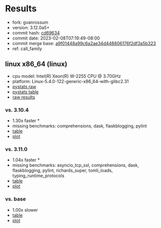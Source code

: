 # Results

- fork: gvanrossum
- version: 3.12.0a5+
- commit hash: [cd69634](https://github.com/gvanrossum/cpython/commit/cd69634)
- commit date: 2023-02-08T07:19:49-08:00
- commit merge base: [a9f01448a99c6a2ae34d448806176f2df3a5b323](https://github.com/gvanrossum/cpython/commit/a9f01448a99c6a2ae34d448806176f2df3a5b323)
- ref: call_family

## linux x86_64 (linux)

- cpu model: Intel(R) Xeon(R) W-2255 CPU @ 3.70GHz
- platform: Linux-5.4.0-122-generic-x86_64-with-glibc2.31
- [pystats raw](bm-20230208-linux-x86_64-gvanrossum-call_family-3.12.0a5%2B-cd69634-pystats.json)
- [pystats table](bm-20230208-linux-x86_64-gvanrossum-call_family-3.12.0a5%2B-cd69634-pystats.md)
- [raw results](bm-20230208-linux-x86_64-gvanrossum-call_family-3.12.0a5%2B-cd69634.json)

### vs. 3.10.4

- 1.30x faster \*
- missing benchmarks: comprehensions, dask, flaskblogging, pylint
- [table](bm-20230208-linux-x86_64-gvanrossum-call_family-3.12.0a5%2B-cd69634-vs-3.10.4.md)
- [plot](bm-20230208-linux-x86_64-gvanrossum-call_family-3.12.0a5%2B-cd69634-vs-3.10.4.png)

### vs. 3.11.0

- 1.04x faster \*
- missing benchmarks: asyncio_tcp_ssl, comprehensions, dask, flaskblogging, pylint, richards_super, tomli_loads, typing_runtime_protocols
- [table](bm-20230208-linux-x86_64-gvanrossum-call_family-3.12.0a5%2B-cd69634-vs-3.11.0.md)
- [plot](bm-20230208-linux-x86_64-gvanrossum-call_family-3.12.0a5%2B-cd69634-vs-3.11.0.png)

### vs. base

- 1.00x slower
- [table](bm-20230208-linux-x86_64-gvanrossum-call_family-3.12.0a5%2B-cd69634-vs-base.md)
- [plot](bm-20230208-linux-x86_64-gvanrossum-call_family-3.12.0a5%2B-cd69634-vs-base.png)

